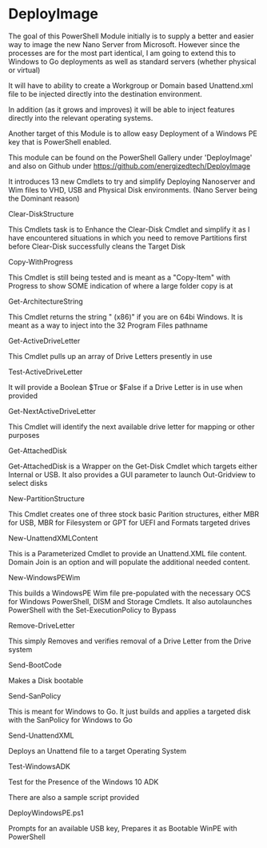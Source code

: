 # DeployImage
The goal of this PowerShell Module initially is to supply a better and easier way to image the new Nano Server from Microsoft.   However since the processes are for the most part identical, I am going to extend this to Windows to Go deployments as well as standard servers (whether physical or virtual)

It will have to ability to create a Workgroup or Domain based Unattend.xml file to be injected directly into the destination environment.

In addition (as it grows and improves) it will be able to inject features directly into the relevant operating systems.

Another target of this Module is to allow easy Deployment of a Windows PE key that is PowerShell enabled.

This module can be found on the PowerShell Gallery under 'DeployImage' and also on Github under https://github.com/energizedtech/DeployImage

It introduces 13 new Cmdlets to try and simplify Deploying Nanoserver and Wim files to VHD, USB and Physical Disk environments.  (Nano Server being the Dominant reason)

Clear-DiskStructure

This Cmdlets task is to Enhance the Clear-Disk Cmdlet and simplify it as I have encountered situations in which you need to remove Partitions first before Clear-Disk successfully cleans the Target Disk

Copy-WithProgress              

This Cmdlet is still being tested and is meant as a "Copy-Item" with Progress to show SOME indication of where a large folder copy is at

Get-ArchitectureString         

This Cmdlet returns the string " (x86)" if you are on 64bi Windows.  It is meant as a way to inject into the 32 Program Files pathname

Get-ActiveDriveLetter

This Cmdlet pulls up an array of Drive Letters presently in use

Test-ActiveDriveLetter

It will provide a Boolean $True or $False if a Drive Letter is in use when provided

Get-NextActiveDriveLetter

This Cmdlet will identify the next available drive letter for mapping or other purposes

Get-AttachedDisk                

Get-AttachedDisk is a Wrapper on the Get-Disk Cmdlet which targets either Internal or USB.  It also provides a GUI parameter to launch Out-Gridview to select disks

New-PartitionStructure         

This Cmdlet creates one of three stock basic Parition structures, either MBR for USB, MBR for Filesystem or GPT for UEFI and Formats targeted drives

New-UnattendXMLContent    

This is a Parameterized Cmdlet to provide an Unattend.XML file content.  Domain Join is an option and will populate the additional needed content.

New-WindowsPEWim            

This builds a WindowsPE Wim file pre-populated with the necessary OCS for Windows PowerShell, DISM and Storage Cmdlets.  It also autolaunches PowerShell with the Set-ExecutionPolicy to Bypass

Remove-DriveLetter             

This simply Removes and verifies removal of a Drive Letter from the Drive system

Send-BootCode

Makes a Disk bootable

Send-SanPolicy                     

This is meant for Windows to Go.  It just builds and applies a targeted disk with the SanPolicy for Windows to Go

Send-UnattendXML                 

Deploys an Unattend file to a target Operating System

Test-WindowsADK

Test for the Presence of the Windows 10 ADK

There are also a sample script provided

DeployWindowsPE.ps1

Prompts for an available USB key, Prepares it as Bootable WinPE with PowerShell

